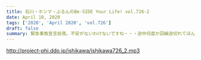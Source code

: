 ```yaml
---
title: 石川・ホンマ・ぶるんのBe-SIDE Your Life! vol.726-2
date: April 10, 2020
tags: ['2020', 'April 2020', 'vol.726']
draft: false
summary: 緊急事態宣言前夜。不安がないわけないですね・・・途中何度か回線途切れてほんまさんぶるんさんの声聞こえずらくなってます・・・すみません！
---
```


http://project-phi.ddo.jp/ishikawa/ishikawa726_2.mp3